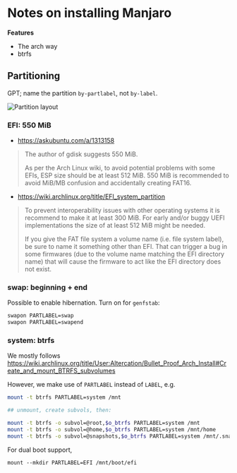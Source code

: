 # Notes on installing Manjaro

**Features**

- The arch way
- btrfs

## Partitioning

GPT; name the partition `by-partlabel`, not `by-label`.

![Partition layout](https://user-images.githubusercontent.com/26322692/201990527-a9e993cc-1ec3-43f1-909a-baa675221f9b.png)


### EFI: 550 MiB

- https://askubuntu.com/a/1313158
> The author of gdisk suggests 550 MiB.
> 
> As per the Arch Linux wiki, to avoid potential problems with some EFIs, ESP size should be at least 512 MiB. 550 MiB is recommended to avoid MiB/MB confusion and accidentally creating FAT16.
> 
- https://wiki.archlinux.org/title/EFI_system_partition
> 
> To prevent interoperability issues with other operating systems it is recommend to make it at least 300 MiB. For early and/or buggy UEFI implementations the size of at least 512 MiB might be needed.
>
> If you give the FAT file system a volume name (i.e. file system label), be sure to name it something other than EFI. That can trigger a bug in some firmwares (due to the volume name matching the EFI directory name) that will cause the firmware to act like the EFI directory does not exist. 

### swap: beginning + end

Possible to enable hibernation. Turn on for `genfstab`:
```bash
swapon PARTLABEL=swap
swapon PARTLABEL=swapend
```

### system: btrfs

We mostly follows https://wiki.archlinux.org/title/User:Altercation/Bullet_Proof_Arch_Install#Create_and_mount_BTRFS_subvolumes

However, we make use of `PARTLABEL` instead of `LABEL`, e.g.

```bash
mount -t btrfs PARTLABEL=system /mnt

## unmount, create subvols, then:

mount -t btrfs -o subvol=@root,$o_btrfs PARTLABEL=system /mnt
mount -t btrfs -o subvol=@home,$o_btrfs PARTLABEL=system /mnt/home
mount -t btrfs -o subvol=@snapshots,$o_btrfs PARTLABEL=system /mnt/.snapshots
```

For dual boot support,
```
mount --mkdir PARTLABEL=EFI /mnt/boot/efi
```



